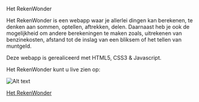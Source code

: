 Het RekenWonder

Het RekenWonder is een webapp waar je allerlei dingen kan berekenen, te denken aan  sommen, optellen, aftrekken, delen.
Daarnaast heb je ook de mogelijkheid om andere berekeningen te maken zoals, uitrekenen van benzinekosten, afstand tot de
inslag van een bliksem of het tellen van muntgeld.

Deze webapp is gerealiceerd met HTML5, CSS3 & Javascript.

Het RekenWonder kunt u live zien op:

![Alt text](/screenshot.png?raw=true "preview")

<a href="https://jelleruben.github.io/reken_wonder/">Het RekenWonder</a>

